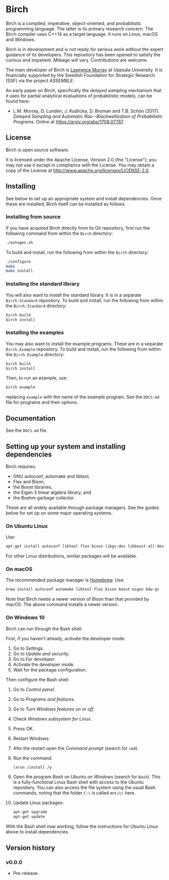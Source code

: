# Birch

Birch is a compiled, imperative, object-oriented, and probabilistic programming language. The latter is its primary research concern. The Birch compiler uses C++14 as a target language. It runs on Linux, macOS and Windows.

Birch is in development and is not ready for serious work without the expert guidance of its developers. This repository has been opened to satisfy the curious and impatient. Mileage will vary. Contributions are welcome.

The main developer of Birch is [Lawrence Murray](http://www.indii.org/research) at Uppsala University. It is financially supported by the Swedish Foundation for Strategic Research (SSF) via the project *ASSEMBLE*.

An early paper on Birch, specifically the *delayed sampling* mechanism that it uses for partial analytical evaluations of probabilistic models, can be found here:

  * L.M. Murray, D. Lundén, J. Kudlicka, D. Broman and T.B. Schön (2017). *Delayed Sampling and Automatic Rao--Blackwellization of Probabilistic Programs*. Online at <https://arxiv.org/abs/1708.07787>.

## License

Birch is open source software.

It is licensed under the Apache License, Version 2.0 (the "License"); you may not use it except in compliance with the License. You may obtain a copy of the License at <http://www.apache.org/licenses/LICENSE-2.0>.

## Installing

See below to set up an appropriate system and install dependencies. Once these are installed, Birch itself can be installed as follows.

### Installing from source

If you have acquired Birch directly from its Git repository, first run the following command from within the `Birch` directory:

```sh
./autogen.sh
```

To build and install, run the following from within the `Birch` directory:

```sh
./configure
make
make install
```

### Installing the standard library

You will also want to install the standard library. It is in a separate `Birch.Standard` repository. To build and install, run the following from within the `Birch.Standard` directory:

```sh
birch build
birch install
```

### Installing the examples

You may also want to install the example programs. These are in a separate `Birch.Example` repository. To build and install, run the following from within the `Birch.Example` directory:

```sh
birch build
birch install
```

Then, to run an example, use:

```sh
birch example
```

replacing `example` with the name of the example program. See the `DOCS.md` file for programs and their options.

## Documentation

See the `DOCS.md` file.

## Setting up your system and installing dependencies

Birch requires:

  * GNU autoconf, automake and libtool,
  * Flex and Bison,
  * the Boost libraries,
  * the Eigen 3 linear algebra library, and
  * the Boehm garbage collector.

These are all widely available through package managers. See the guides below for set up on some major operating systems.

### On Ubuntu Linux

Use:

```sh
apt-get install autoconf libtool flex bison libgc-dev libboost-all-dev libeigen3-dev
```

For other Linux distributions, similar packages will be available.

### On macOS

The recommended package manager is [Homebrew](http://brew.sh). Use:

```sh
brew install autoconf automake libtool flex bison boost eigen bdw-gc
```

Note that Birch needs a newer version of Bison than that provided by macOS. The above command installs a newer version.
    
### On Windows 10

Birch can run through the Bash shell.

First, if you haven't already, activate the developer mode:

1. Go to _Settings_.
2. Go to _Update and security_.
3. Go to _For developer_.
4. Activate the developer mode.
5. Wait for the package configuration.

Then configure the Bash shell:

1. Go to _Control panel_.
2. Go to _Programs and features_.
3. Go to _Turn Windows features on or off_.
4. Check _Windows subsystem for Linux_.
5. Press OK.
6. Restart Windows.
7. Afer the restart open the _Command prompt_ (search for `cmd`).
8. Run the command:
    ```sh
    lxrun /install /y
    ```

9. Open the program _Bash on Ubuntu on Windows_ (search for `Bash`). This is a fully-functional Linux Bash shell with access to the Ubuntu repository. You can also access the file system using the usual Bash commands, noting that the folder `C:\` is called `mnt/c/` here.

10. Update Linux packages:
    ```sh
    apt-get upgrade
    apt-get update
    ```

With the Bash shell now working, follow the instructions for Ubuntu Linux above to install dependencies.


## Version history

### v0.0.0

* Pre-release.
